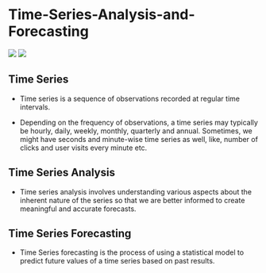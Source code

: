 # Time-Series-Analysis-and-Forecasting
[![](https://img.shields.io/github/license/sourcerer-io/hall-of-fame.svg?colorB=ff0001)](LICENSE)  [![](https://img.shields.io/badge/Piyush-Sharma-brightgreen.svg?colorB=ff0001)](https://www.linkedin.com/in/piyushsharma9323/)
## Time Series
* Time series is a sequence of observations recorded at regular time intervals.

* Depending on the frequency of observations, a time series may typically be hourly, daily, weekly, monthly, quarterly and annual. Sometimes, we might have seconds and minute-wise time series as well, like, number of clicks and user visits every minute etc.

## Time Series Analysis
* Time series analysis involves understanding various aspects about the inherent nature of the series so that we are better informed to create meaningful and accurate forecasts.

## Time Series Forecasting
* Time Series forecasting is the process of using a statistical model to predict future values of a time series based on past results.
